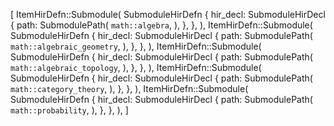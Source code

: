 [
    ItemHirDefn::Submodule(
        SubmoduleHirDefn {
            hir_decl: SubmoduleHirDecl {
                path: SubmodulePath(
                    `math::algebra`,
                ),
            },
        },
    ),
    ItemHirDefn::Submodule(
        SubmoduleHirDefn {
            hir_decl: SubmoduleHirDecl {
                path: SubmodulePath(
                    `math::algebraic_geometry`,
                ),
            },
        },
    ),
    ItemHirDefn::Submodule(
        SubmoduleHirDefn {
            hir_decl: SubmoduleHirDecl {
                path: SubmodulePath(
                    `math::algebraic_topology`,
                ),
            },
        },
    ),
    ItemHirDefn::Submodule(
        SubmoduleHirDefn {
            hir_decl: SubmoduleHirDecl {
                path: SubmodulePath(
                    `math::category_theory`,
                ),
            },
        },
    ),
    ItemHirDefn::Submodule(
        SubmoduleHirDefn {
            hir_decl: SubmoduleHirDecl {
                path: SubmodulePath(
                    `math::probability`,
                ),
            },
        },
    ),
]